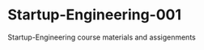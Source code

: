 Startup-Engineering-001
=======================

Startup-Engineering course materials and assigenments
